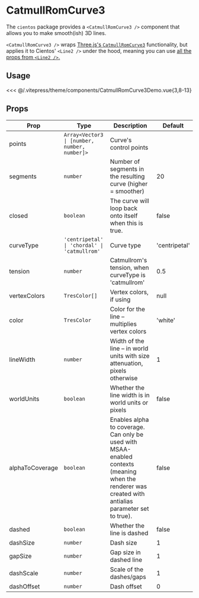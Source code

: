 # CatmullRomCurve3

<DocsDemo>
  <CatmullRomCurve3Demo />
</DocsDemo>

The `cientos` package provides a `<CatmullRomCurve3 />` component that allows you to make smooth(ish) 3D lines.

`<CatmullRomCurve3 />` wraps [Three.js's `CatmullRomCurve3`](https://threejs.org/docs/index.html?q=catmu#api/en/extras/curves/CatmullRomCurve3) functionality, but applies it to Cientos' `<Line2 />` under the hood, meaning you can use [all the props from `<Line2 />`.](line2#props)

## Usage
<<< @/.vitepress/theme/components/CatmullRomCurve3Demo.vue{3,8-13}

## Props

| Prop         | Type      | Description                                                                   | Default        |
| ------------ | --------- | ----------------------------------------------------------------------------- | -------------- |
| points  | `Array<Vector3 \| [number, number, number]>` | Curve's control points |            |
| segments     | `number`  | Number of segments in the resulting curve (higher = smoother) | 20             |
| closed       | `boolean` | The curve will loop back onto itself when this is true.                       | false          |
| curveType    | `'centripetal' \| 'chordal' \| 'catmullrom'` | Curve type                                 | 'centripetal'  |
| tension      | `number`  | Catmullrom's tension, when curveType is 'catmullrom'                          | 0.5            |
| vertexColors    | `TresColor[]`            | Vertex colors, if using                                                    | null           |
| color           | `TresColor`              | Color for the line – multiplies vertex colors                              | 'white'        |
| lineWidth       | `number`                 | Width of the line – in world units with size attenuation, pixels otherwise | 1              |
| worldUnits      | `boolean`                | Whether the line width is in world units or pixels                         | false          |
| alphaToCoverage | `boolean`                | Enables alpha to coverage. Can only be used with MSAA-enabled contexts (meaning when the renderer was created with antialias parameter set to true).                                                               | false          |
| dashed          | `boolean`                | Whether the line is dashed                                                 | false          |
| dashSize        | `number`                 | Dash size                                                                  | 1              |
| gapSize         | `number`                 | Gap size in dashed line                                                    | 1              |
| dashScale       | `number`                 | Scale of the dashes/gaps                                                   | 1              |
| dashOffset      | `number`                 | Dash offset                                                                | 0              |
